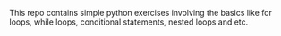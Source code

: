 This repo contains simple python exercises involving the basics like for loops, while loops, conditional statements, nested loops and etc.
